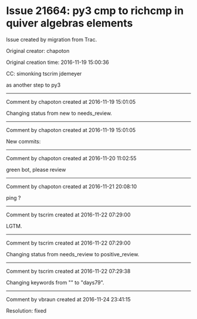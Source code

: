 # Issue 21664: py3 cmp to richcmp in quiver algebras elements

Issue created by migration from Trac.

Original creator: chapoton

Original creation time: 2016-11-19 15:00:36

CC:  simonking tscrim jdemeyer

as another step to py3


---

Comment by chapoton created at 2016-11-19 15:01:05

Changing status from new to needs_review.


---

Comment by chapoton created at 2016-11-19 15:01:05

New commits:


---

Comment by chapoton created at 2016-11-20 11:02:55

green bot, please review


---

Comment by chapoton created at 2016-11-21 20:08:10

ping ?


---

Comment by tscrim created at 2016-11-22 07:29:00

LGTM.


---

Comment by tscrim created at 2016-11-22 07:29:00

Changing status from needs_review to positive_review.


---

Comment by tscrim created at 2016-11-22 07:29:38

Changing keywords from "" to "days79".


---

Comment by vbraun created at 2016-11-24 23:41:15

Resolution: fixed
